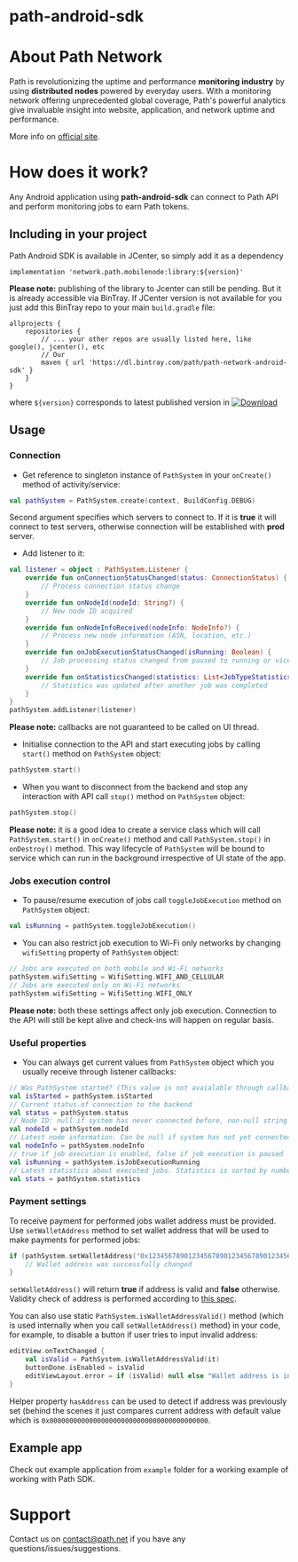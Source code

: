 
# path-android-sdk

# About Path Network

Path is revolutionizing the uptime and performance **monitoring industry** by using **distributed nodes** powered by everyday users. With a monitoring network offering unprecedented global coverage, Path's powerful analytics give invaluable insight into website, application, and network uptime and performance.

More info on [official site](https://path.net).

# How does it work?

Any Android application using **path-android-sdk** can connect to Path API and perform monitoring jobs to earn Path tokens.

## Including in your project

Path Android SDK is available in JCenter, so simply add it as a dependency

```
implementation 'network.path.mobilenode:library:${version}'
```
**Please note:** publishing of the library to Jcenter can still be pending. But it is already accessible via BinTray. If JCenter version is not available for you just add this BinTray repo to your main `build.gradle` file:
```
allprojects {  
    repositories {  
	    // ... your other repos are usually listed here, like google(), jcenter(), etc
	    // Our 
        maven { url 'https://dl.bintray.com/path/path-network-android-sdk' }
    }  
}
```

where `${version}` corresponds to latest published version in [ ![Download](https://api.bintray.com/packages/path/path-network-android-sdk/path-network-android-sdk/images/download.svg?version=1.0.10) ](https://bintray.com/path/path-network-android-sdk/path-network-android-sdk/1.0.10/link)
## Usage
### Connection
* Get reference to singleton instance of `PathSystem` in your `onCreate()` method of activity/service:
```kotlin
val pathSystem = PathSystem.create(context, BuildConfig.DEBUG)
```
Second argument specifies which servers to connect to. If it is **true** it will connect to test servers, otherwise connection will be established with **prod** server. 

* Add listener to it:
```kotlin
val listener = object : PathSystem.Listener {
    override fun onConnectionStatusChanged(status: ConnectionStatus) {
        // Process connection status change 
    }
    override fun onNodeId(nodeId: String?) {
        // New node ID acquired
    }
    override fun onNodeInfoReceived(nodeInfo: NodeInfo?) {
        // Process new node information (ASN, location, etc.)
    }
    override fun onJobExecutionStatusChanged(isRunning: Boolean) {
        // Job processing status changed from paused to running or vice versa
    }
    override fun onStatisticsChanged(statistics: List<JobTypeStatistics>) {
        // Statistics was updated after another job was completed
    }
}
pathSystem.addListener(listener)
```
**Please note:** callbacks are not guaranteed to be called on UI thread.

* Initialise connection to the API and start executing jobs by calling `start()` method on `PathSystem` object:
```kotlin
pathSystem.start()
``` 

* When you want to disconnect from the backend and stop any interaction with API call `stop()` method on `PathSystem` object:
```kotlin
pathSystem.stop()
```

**Please note:** it is a good idea to create a service class which will call `PathSystem.start()` in `onCreate()` method and call `PathSystem.stop()` in `onDestroy()` method. This way lifecycle of `PathSystem` will be bound to service which can run in the background irrespective of UI state of the app.

### Jobs execution control
* To pause/resume execution of jobs call `toggleJobExecution` method on `PathSystem` object:
```kotlin
val isRunning = pathSystem.toggleJobExecution()
```

* You can also restrict job execution to Wi-Fi only networks by changing `wifiSetting` property of `PathSystem` object:
```kotlin
// Jobs are executed on both mobile and Wi-Fi networks
pathSystem.wifiSetting = WifiSetting.WIFI_AND_CELLULAR 
// Jobs are executed only on Wi-Fi networks
pathSystem.wifiSetting = WifiSetting.WIFI_ONLY 
```
**Please note:** both these settings affect only job execution. Connection to the API will still be kept alive and check-ins will happen on regular basis.

###  Useful properties
* You can always get current values from `PathSystem` object which you usually receive through listener callbacks:
```kotlin
// Was PathSystem started? (This value is not avaialable through callbacks)
val isStarted = pathSystem.isStarted
// Current status of connection to the backend
val status = pathSystem.status
// Node ID: null if system has never connected before, non-null string value otherwise
val nodeId = pathSystem.nodeId 
// Latest node information. Can be null if system has not yet connected
val nodeInfo = pathSystem.nodeInfo 
// true if job execution is enabled, false if job execution is paused
val isRunning = pathSystem.isJobExecutionRunning
// Latest statistics about executed jobs. Statistics is sorted by number of jobs and average latency
val stats = pathSystem.statistics 
```

### Payment settings
To receive payment for performed jobs wallet address must be provided. Use `setWalletAddress` method to set wallet address that will be used to make payments for performed jobs:
```kotlin
if (pathSystem.setWalletAddress("0x1234567890123456789012345678901234567890")) {
	// Wallet address was successfully changed
}
```
`setWalletAddress()` will return **true** if address is valid and **false** otherwise. Validity check of address is performed according to [this spec](https://github.com/ethereum/EIPs/blob/master/EIPS/eip-55.md).

You can also use static `PathSystem.isWalletAddressValid()` method (which is used internally when you call `setWalletAddress()` method) in your code, for example, to disable a button if user tries to input invalid address:
```kotlin
editView.onTextChanged {
	val isValid = PathSystem.isWalletAddressValid(it)
	buttonDone.isEnabled = isValid
	editViewLayout.error = if (isValid) null else "Wallet address is invalid"
}
```
Helper property `hasAddress` can be used to detect if address was previously set (behind the scenes it just compares current address with default value which is `0x0000000000000000000000000000000000000000`.

## Example app
Check out example application from `example` folder for a working example of working with Path SDK.

# Support

Contact us on contact@path.net if you have any questions/issues/suggestions.
